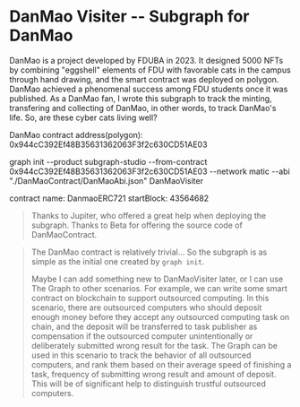 # DanMao Visiter -- Subgraph for DanMao

DanMao is a project developed by FDUBA in 2023. It designed 5000 NFTs by combining "eggshell" elements of FDU with favorable cats in the campus through hand drawing, and the smart contract was deployed on polygon. DanMao achieved a phenomenal success among FDU students once it was published. As a DanMao fan, I wrote this subgraph to track the minting, transfering and collecting of DanMao, in other words, to track DanMao's life. So, are these cyber cats living well?

DanMao contract address(polygon): 0x944cC392Ef48B35631362063F3f2c630CD51AE03

graph init --product subgraph-studio --from-contract 0x944cC392Ef48B35631362063F3f2c630CD51AE03 --network matic --abi "./DanMaoContract/DanMaoAbi.json" DanMaoVisiter

contract name: DanmaoERC721
startBlock: 43564682

> Thanks to Jupiter, who offered a great help when deploying the subgraph. Thanks to Beta for offering the source code of DanMaoContract.

> The DanMao contract is relatively trivial... So the subgraph is as simple as the initial one created by `graph init`.
>
> Maybe I can add something new to DanMaoVisiter later, or I can use The Graph to other scenarios. For example, we can write some smart contract on blockchain to support outsourced computing. In this scenario, there are outsourced computers who should deposit enough money before they accept any outsourced computing task on chain, and the deposit will be transferred to task publisher as compensation if the outsourced computer unintentionally or deliberately submitted wrong result for the task. The Graph can be used in this scenario to track the behavior of all outsourced computers, and rank them based on their average speed of finishing a task, frequency of submitting wrong result and amount of deposit. This will be of significant help to distinguish trustful outsourced computers.
